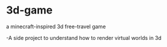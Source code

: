 # 3d-game
a minecraft-inspired 3d free-travel game

-A side project to understand how to render virtual worlds in 3d
